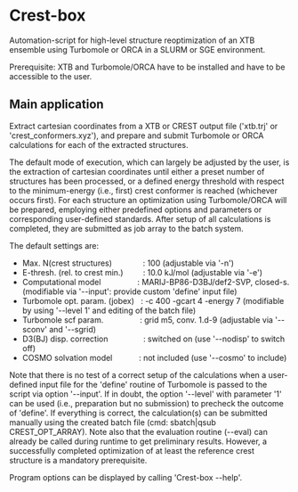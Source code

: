 # Crest-box
Automation-script for high-level structure reoptimization of an XTB ensemble using Turbomole or ORCA in a SLURM or SGE environment.

Prerequisite: XTB and Turbomole/ORCA have to be installed and have to be accessible to the user.

## Main application  
Extract cartesian coordinates from a XTB or CREST output file ('xtb.trj' or 'crest_conformers.xyz'), and prepare and submit Turbomole or ORCA calculations for each of the extracted structures.

The default mode of execution, which can largely be adjusted by the user, is the extraction of cartesian coordinates until either a preset number of structures has been processed, or a defined energy threshold with respect to the minimum-energy (i.e., first) crest conformer is reached (whichever occurs first). For each structure an optimization using Turbomole/ORCA will be prepared, employing either predefined options and parameters or corresponding user-defined standards. After setup of all calculations is completed, they are submitted as job array to the batch system.  

The default settings are:  
   * Max. N(crest structures)&emsp;&emsp;&nbsp;&nbsp;&nbsp;&nbsp;&nbsp;&nbsp;        :  100                                  (adjustable via '-n')  
   * E-thresh. (rel. to crest min.)&nbsp;&nbsp;&nbsp;&nbsp;&nbsp;&nbsp;&nbsp;&nbsp;  :  10.0 kJ/mol                          (adjustable via '-e')  
   * Computational model&nbsp;&emsp;&emsp;&emsp;&nbsp;&nbsp;&nbsp;&nbsp;             :  MARIJ-BP86-D3BJ/def2-SVP, closed-s.  (modifiable via '--input': provide custom 'define' input file)  
   * Turbomole opt. param. (jobex)&nbsp;&nbsp;   :  -c 400 -gcart 4 -energy 7            (modifiable by using '--level 1' and editing of the batch file)    
   * Turbomole scf param.&emsp;&emsp;&emsp;&nbsp;&nbsp;&nbsp;&nbsp;&nbsp;            :  grid m5, conv. 1.d-9                 (adjustable via '--sconv' and '--sgrid)  
   * D3(BJ) disp. correction&emsp;&emsp;&nbsp;&nbsp;&nbsp;&nbsp;&nbsp;&nbsp;&nbsp;&nbsp;         :  switched on                          (use '--nodisp' to switch off)  
   * COSMO solvation model&emsp;&emsp;&nbsp;&nbsp;&nbsp;&nbsp;           :  not included                         (use '--cosmo' to include)  

Note that there is no test of a correct setup of the calculations when a user-defined input file for the 'define' routine of Turbomole is passed to the script via option '--input'. If in doubt, the option '--level' with parameter '1' can be used (i.e., preparation but no submission) to precheck the outcome of 'define'. If everything is correct, the calculation(s) can be submitted manually using the created batch file (cmd: sbatch|qsub CREST_OPT_ARRAY). Note also that the evaluation routine (--eval) can already be called during runtime to get preliminary results. However, a successfully completed optimization of at least the reference crest structure is a mandatory prerequisite.  

Program options can be displayed by calling 'Crest-box --help'. 
